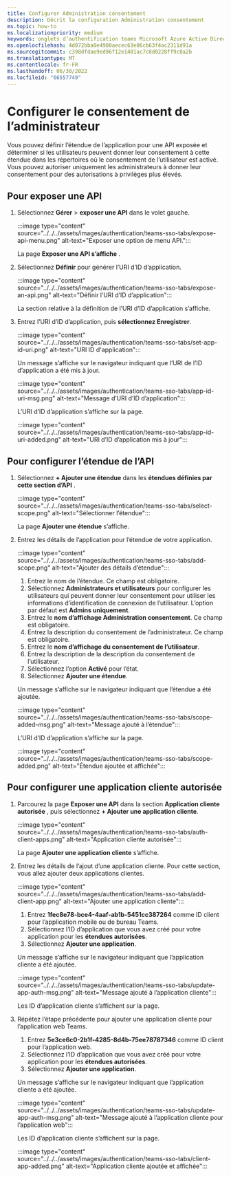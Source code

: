 ```yaml
---
title: Configurer Administration consentement
description: Décrit la configuration Administration consentement
ms.topic: how-to
ms.localizationpriority: medium
keywords: onglets d’authentification teams Microsoft Azure Active Directory (Azure AD) API Graph
ms.openlocfilehash: 4d072bba0e4900aecec63e06cb63f4ac2311d91a
ms.sourcegitcommit: c398dfdae9ed96f12e1401ac7c8d0228ff9c0a2b
ms.translationtype: MT
ms.contentlocale: fr-FR
ms.lasthandoff: 06/30/2022
ms.locfileid: "66557749"
---
```

# <a name="configure-admin-consent"></a>Configurer le consentement de l’administrateur

Vous pouvez définir l’étendue de l’application pour une API exposée et déterminer si les utilisateurs peuvent donner leur consentement à cette étendue dans les répertoires où le consentement de l’utilisateur est activé. Vous pouvez autoriser uniquement les administrateurs à donner leur consentement pour des autorisations à privilèges plus élevés.

## <a name="to-expose-an-api"></a>Pour exposer une API

1. Sélectionnez **Gérer** > **exposer une API** dans le volet gauche.

    :::image type="content" source="../../../assets/images/authentication/teams-sso-tabs/expose-api-menu.png" alt-text="Exposer une option de menu API.":::

    La page **Exposer une API s’affiche** .

1. Sélectionnez **Définir** pour générer l’URI d’ID d’application.

    :::image type="content" source="../../../assets/images/authentication/teams-sso-tabs/expose-an-api.png" alt-text="Définir l’URI d’ID d’application":::

    La section relative à la définition de l’URI d’ID d’application s’affiche.

1. Entrez l’URI d’ID d’application, puis **sélectionnez Enregistrer**.

    :::image type="content" source="../../../assets/images/authentication/teams-sso-tabs/set-app-id-uri.png" alt-text="URI ID d'application":::

    Un message s’affiche sur le navigateur indiquant que l’URI de l’ID d’application a été mis à jour.

    :::image type="content" source="../../../assets/images/authentication/teams-sso-tabs/app-id-uri-msg.png" alt-text="Message d’URI d’ID d’application":::

    L’URI d’ID d’application s’affiche sur la page.

    :::image type="content" source="../../../assets/images/authentication/teams-sso-tabs/app-id-uri-added.png" alt-text="URI d’ID d’application mis à jour":::

## <a name="to-configure-api-scope"></a>Pour configurer l’étendue de l’API

1. Sélectionnez **+ Ajouter une étendue** dans les **étendues définies par cette section d’API** .

    :::image type="content" source="../../../assets/images/authentication/teams-sso-tabs/select-scope.png" alt-text="Sélectionner l’étendue":::

    La page **Ajouter une étendue** s’affiche.

1. Entrez les détails de l’application pour l’étendue de votre application.

    :::image type="content" source="../../../assets/images/authentication/teams-sso-tabs/add-scope.png" alt-text="Ajouter des détails d’étendue":::

    1. Entrez le nom de l’étendue. Ce champ est obligatoire.
    1. Sélectionnez **Administrateurs et utilisateurs** pour configurer les utilisateurs qui peuvent donner leur consentement pour utiliser les informations d’identification de connexion de l’utilisateur. L’option par défaut est **Admins uniquement**.
    1. Entrez le **nom d’affichage Administration consentement**. Ce champ est obligatoire.
    1. Entrez la description du consentement de l’administrateur. Ce champ est obligatoire.
    1. Entrez le **nom d’affichage du consentement de l’utilisateur**.
    1. Entrez la description de la description du consentement de l’utilisateur.
    1. Sélectionnez l’option **Activé** pour l’état.
    1. Sélectionnez **Ajouter une étendue**.

    Un message s’affiche sur le navigateur indiquant que l’étendue a été ajoutée.

    :::image type="content" source="../../../assets/images/authentication/teams-sso-tabs/scope-added-msg.png" alt-text="Message ajouté à l’étendue":::

    L’URI d’ID d’application s’affiche sur la page.

    :::image type="content" source="../../../assets/images/authentication/teams-sso-tabs/scope-added.png" alt-text="Étendue ajoutée et affichée":::

## <a name="to-configure-authorized-client-application"></a>Pour configurer une application cliente autorisée

1. Parcourez la page **Exposer une API** dans la section **Application cliente autorisée** , puis sélectionnez **+ Ajouter une application cliente**.

    :::image type="content" source="../../../assets/images/authentication/teams-sso-tabs/auth-client-apps.png" alt-text="Application cliente autorisée":::

    La page **Ajouter une application cliente** s’affiche.

1. Entrez les détails de l’ajout d’une application cliente. Pour cette section, vous allez ajouter deux applications clientes.

    :::image type="content" source="../../../assets/images/authentication/teams-sso-tabs/add-client-app.png" alt-text="Ajouter une application cliente":::

    1. Entrez **1fec8e78-bce4-4aaf-ab1b-5451cc387264** comme ID client pour l’application mobile ou de bureau Teams.
    1. Sélectionnez l’ID d’application que vous avez créé pour votre application pour les **étendues autorisées**.
    1. Sélectionnez **Ajouter une application**.

    Un message s’affiche sur le navigateur indiquant que l’application cliente a été ajoutée.

    :::image type="content" source="../../../assets/images/authentication/teams-sso-tabs/update-app-auth-msg.png" alt-text="Message ajouté à l’application cliente":::

    Les ID d’application cliente s’affichent sur la page.

1. Répétez l’étape précédente pour ajouter une application cliente pour l’application web Teams.

    1. Entrez **5e3ce6c0-2b1f-4285-8d4b-75ee78787346** comme ID client pour l’application web.
    1. Sélectionnez l’ID d’application que vous avez créé pour votre application pour les **étendues autorisées**.
    1. Sélectionnez **Ajouter une application**.

    Un message s’affiche sur le navigateur indiquant que l’application cliente a été ajoutée.

    :::image type="content" source="../../../assets/images/authentication/teams-sso-tabs/update-app-auth-msg.png" alt-text="Message ajouté à l’application cliente pour l’application web":::

    Les ID d’application cliente s’affichent sur la page.

    :::image type="content" source="../../../assets/images/authentication/teams-sso-tabs/client-app-added.png" alt-text="Application cliente ajoutée et affichée":::
